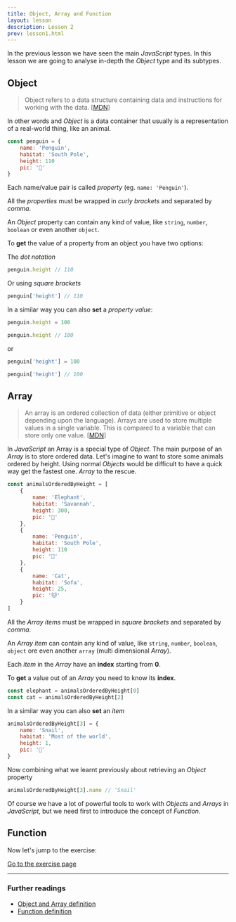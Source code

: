 ```yaml
---
title: Object, Array and Function
layout: lesson
description: Lesson 2
prev: lesson1.html
---
```


In the previous lesson we have seen the main _JavaScript_ types. In this lesson we are going to analyse in-depth the _Object_ type and its subtypes.

## Object

>Object refers to a data structure containing data and instructions for working with the data. [[MDN](https://developer.mozilla.org/en-US/docs/Glossary/Object)]

In other words and _Object_ is a data container that usually is a representation of a real-world thing, like an animal.

```js
const penguin = {
    name: 'Penguin',
    habitat: 'South Pole',
    height: 110
    pic: '🐧'
}
```

Each name/value pair is called _property_ (eg. `name: 'Penguin'`).

All the _properties_ must be wrapped in _curly brackets_ and separated by _comma_.

An _Object_ property can contain any kind of value, like `string`, `number`, `boolean` or even another `object`.

To **get** the value of a property from an object you have two options:

The _dot notation_
```js
penguin.height // 110
```
Or using _square brackets_
```js
penguin['height'] // 110
```

In a similar way you can also **set** a _property value_:
```js
penguin.height = 100

penguin.height // 100
```

or

```js
penguin['height'] = 100

penguin['height'] // 100
```

## Array

> An array is an ordered collection of data (either primitive or object depending upon the language). Arrays are used to store multiple values in a single variable. This is compared to a variable that can store only one value. [[MDN](https://developer.mozilla.org/en-US/docs/Glossary/Array)]

In _JavaScript_ an Array is a special type of _Object_. The main purpose of an _Array_ is to store ordered data.
Let's imagine to want to store some animals ordered by height. Using normal _Objects_ would be difficult to have a quick way get the fastest one.
_Array_ to the rescue.

```js
const animalsOrderedByHeight = [
    {
        name: 'Elephant',
        habitat: 'Savannah',
        height: 300,
        pic: '🐘'
    },
    {
        name: 'Penguin',
        habitat: 'South Pole',
        height: 110
        pic: '🐧'
    },
    {
        name: 'Cat',
        habitat: 'Sofa',
        height: 25,
        pic: '🐱'
    }
]
```

All the _Array items_ must be wrapped in _square brackets_ and separated by _comma_.

An _Array item_ can contain any kind of value, like `string`, `number`, `boolean`, `object` ore even another `array` (multi dimensional _Array_).

Each _item_ in the _Array_ have an **index** starting from **0**.

To **get** a value out of an _Array_ you need to know its **index**.

```js
const elephant = animalsOrderedByHeight[0]
const cat = animalsOrderedByHeight[2]
```

In a similar way you can also **set** an _item_

```js
animalsOrderedByHeight[3] = {
    name: 'Snail',
    habitat: 'Most of the world',
    height: 1,
    pic: '🐌'
}
```

Now combining what we learnt previously about retrieving an _Object_ property

```js
animalsOrderedByHeight[3].name // 'Snail'
```

Of course we have a lot of powerful tools to work with _Objects_ and _Arrays_ in _JavaScript_, but we need first to introduce the concept of _Function_.

## Function

Now let's jump to the exercise:

[Go to the exercise page](https://jsbin.com/zurijah/edit?js,output)

---
### Further readings
* [Object and Array definition](https://docs.microsoft.com/en-us/scripting/javascript/objects-and-arrays-javascript)
* [Function definition](https://developer.mozilla.org/en-US/docs/Glossary/Function)
